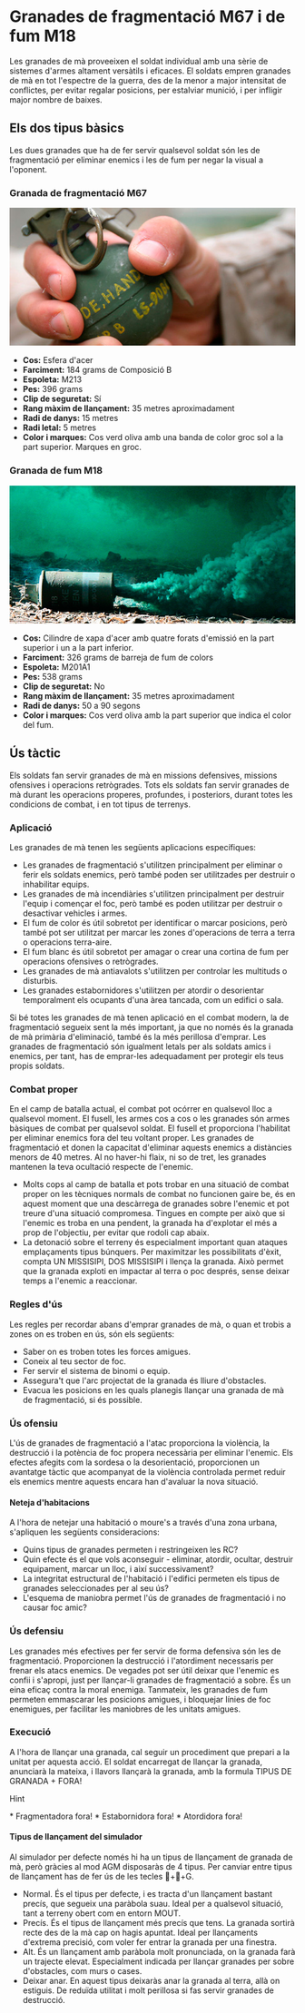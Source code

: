 # Granades de fragmentació M67 i de fum M18

Les granades de mà proveeixen el soldat individual amb una sèrie de sistemes d'armes altament versàtils i eficaces. El soldats empren granades de mà en tot l'espectre de la guerra, des de la menor a major intensitat de conflictes, per evitar regalar posicions, per estalviar munició, i per infligir major nombre de baixes.

## Els dos tipus bàsics

Les dues granades que ha de fer servir qualsevol soldat són les de fragmentació per eliminar enemics i les de fum per negar la visual a l'oponent.

### Granada de fragmentació M67

![image](../_imatges/ebc_granades_01.jpg)

  - **Cos:** Esfera d'acer
  - **Farciment:** 184 grams de Composició B
  - **Espoleta:** M213
  - **Pes:** 396 grams
  - **Clip de seguretat:** Sí
  - **Rang màxim de llançament:** 35 metres aproximadament
  - **Radi de danys:** 15 metres
  - **Radi letal:** 5 metres
  - **Color i marques:** Cos verd oliva amb una banda de color groc sol a la part superior. Marques en groc.

### Granada de fum M18

![image](../_imatges/ebc_granades_02.jpg)

  - **Cos:** Cilindre de xapa d'acer amb quatre forats d'emissió en la part superior i un a la part inferior.
  - **Farciment:** 326 grams de barreja de fum de colors
  - **Espoleta:** M201A1
  - **Pes:** 538 grams
  - **Clip de seguretat:** No
  - **Rang màxim de llançament:** 35 metres aproximadament
  - **Radi de danys:** 50 a 90 segons
  - **Color i marques:** Cos verd oliva amb la part superior que indica el color del fum.

## Ús tàctic

Els soldats fan servir granades de mà en missions defensives, missions ofensives i operacions retrògrades. Tots els soldats fan servir granades de mà durant les operacions properes, profundes, i posteriors, durant totes les condicions de combat, i en tot tipus de terrenys.

### Aplicació

Les granades de mà tenen les següents aplicacions específiques:

  - Les granades de fragmentació s'utilitzen principalment per eliminar o ferir els soldats enemics, però també poden ser utilitzades per destruir o inhabilitar equips.
  - Les granades de mà incendiàries s'utilitzen principalment per destruir l'equip i començar el foc, però també es poden utilitzar per destruir o desactivar vehicles i armes.
  - El fum de color és útil sobretot per identificar o marcar posicions, però també pot ser utilitzat per marcar les zones d'operacions de terra a terra o operacions terra-aire.
  - El fum blanc és útil sobretot per amagar o crear una cortina de fum per operacions ofensives o retrògrades.
  - Les granades de mà antiavalots s'utilitzen per controlar les multituds o disturbis.
  - Les granades estabornidores s'utilitzen per atordir o desorientar temporalment els ocupants d'una àrea tancada, com un edifici o sala.

Si bé totes les granades de mà tenen aplicació en el combat modern, la de fragmentació segueix sent la més important, ja que no només és la granada de mà primària d'eliminació, també és la més perillosa d'emprar. Les granades de fragmentació són igualment letals per als soldats amics i enemics, per tant, has de emprar-les adequadament per protegir els teus propis soldats.

### Combat proper

En el camp de batalla actual, el combat pot ocórrer en qualsevol lloc a qualsevol moment. El fusell, les armes cos a cos o les granades són armes bàsiques de combat per qualsevol soldat. El fusell et proporciona l'habilitat per eliminar enemics fora del teu voltant proper. Les granades de fragmentació et donen la capacitat d'eliminar aquests enemics a distàncies menors de 40 metres. Al no haver-hi flaix, ni so de tret, les granades mantenen la teva ocultació respecte de l'enemic.

  - Molts cops al camp de batalla et pots trobar en una situació de combat proper on les tècniques normals de combat no funcionen gaire be, és en aquest moment que una descàrrega de granades sobre l'enemic et pot treure d'una situació compromesa. Tingues en compte per això que si l'enemic es troba en una pendent, la granada ha d'explotar el més a prop de l'objectiu, per evitar que rodoli cap abaix.
  - La detonació sobre el terreny és especialment important quan ataques emplaçaments tipus búnquers. Per maximitzar les possibilitats d'èxit, compta UN MISSISIPI, DOS MISSISIPI i llença la granada. Això permet que la granada exploti en impactar al terra o poc després, sense deixar temps a l'enemic a reaccionar.

### Regles d'ús

Les regles per recordar abans d'emprar granades de mà, o quan et trobis a zones on es troben en ús, són els següents:

  - Saber on es troben totes les forces amigues.
  - Coneix al teu sector de foc.
  - Fer servir el sistema de binomi o equip.
  - Assegura't que l'arc projectat de la granada és lliure d'obstacles.
  - Evacua les posicions en les quals planegis llançar una granada de mà de fragmentació, si és possible.

### Ús ofensiu

L'ús de granades de fragmentació a l'atac proporciona la violència, la destrucció i la potència de foc propera necessària per eliminar l'enemic. Els efectes afegits com la sordesa o la desorientació, proporcionen un avantatge tàctic que acompanyat de la violència controlada permet reduir els enemics mentre aquests encara han d'avaluar la nova situació.

#### Neteja d'habitacions

A l'hora de netejar una habitació o moure's a través d'una zona urbana, s'apliquen les següents consideracions:

  - Quins tipus de granades permeten i restringeixen les RC?
  - Quin efecte és el que vols aconseguir - eliminar, atordir, ocultar, destruir equipament, marcar un lloc, i així successivament?
  - La integritat estructural de l'habitació i l'edifici permeten els tipus de granades seleccionades per al seu ús?
  - L'esquema de maniobra permet l'ús de granades de fragmentació i no causar foc amic?

### Ús defensiu

Les granades més efectives per fer servir de forma defensiva són les de fragmentació. Proporcionen la destrucció i l'atordiment necessaris per frenar els atacs enemics. De vegades pot ser útil deixar que l'enemic es confii i s'apropi, just per llançar-li granades de fragmentació a sobre. És un eina eficaç contra la moral enemiga. Tanmateix, les granades de fum permeten emmascarar les posicions amigues, i bloquejar línies de foc enemigues, per facilitar les maniobres de les unitats amigues.

### Execució

A l'hora de llançar una granada, cal seguir un procediment que prepari a la unitat per aquesta acció. El soldat encarregat de llançar la granada, anunciarà la mateixa, i llavors llançarà la granada, amb la formula TIPUS DE GRANADA + FORA\!

<div class="hint">

<div class="admonition-title">

Hint

</div>

\* Fragmentadora fora\! \* Estabornidora fora\! \* Atordidora fora\!

</div>

#### Tipus de llançament del simulador

Al simulador per defecte només hi ha un tipus de llançament de granada de mà, però gràcies al mod AGM disposaràs de 4 tipus. Per canviar entre tipus de llançament has de fer ús de les tecles ++G.

  - Normal. És el tipus per defecte, i es tracta d'un llançament bastant precís, que segueix una paràbola suau. Ideal per a qualsevol situació, tant a terreny obert com en entorn MOUT.
  - Precís. És el tipus de llançament més precís que tens. La granada sortirà recte des de la mà cap on hagis apuntat. Ideal per llançaments d'extrema precisió, com voler fer entrar la granada per una finestra.
  - Alt. És un llançament amb paràbola molt pronunciada, on la granada farà un trajecte elevat. Especialment indicada per llançar granades per sobre d'obstacles, com murs o cases.
  - Deixar anar. En aquest tipus deixaràs anar la granada al terra, allà on estiguis. De reduïda utilitat i molt perillosa si fas servir granades de destrucció.
